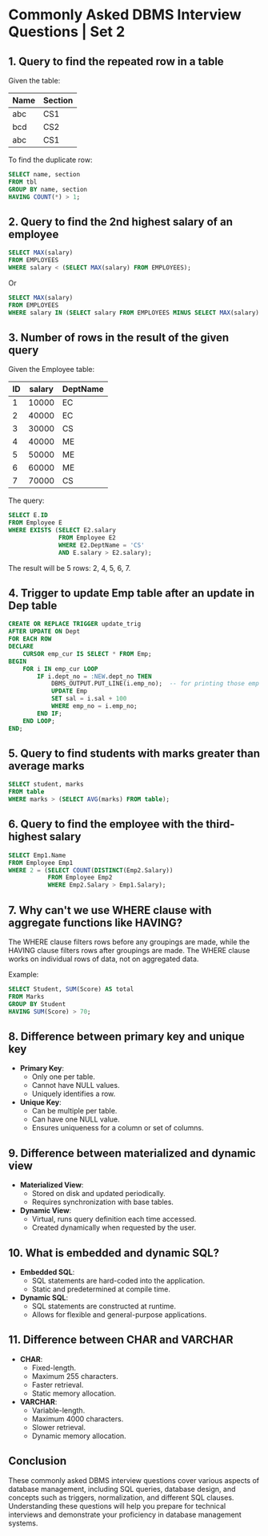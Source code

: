 # Commonly Asked DBMS Interview Questions | Set 2

## 1. Query to find the repeated row in a table
Given the table:

| Name | Section |
|------|---------|
| abc  | CS1     |
| bcd  | CS2     |
| abc  | CS1     |

To find the duplicate row:
```sql
SELECT name, section 
FROM tbl
GROUP BY name, section
HAVING COUNT(*) > 1;
```

## 2. Query to find the 2nd highest salary of an employee
```sql
SELECT MAX(salary) 
FROM EMPLOYEES 
WHERE salary < (SELECT MAX(salary) FROM EMPLOYEES);
```
Or
```sql
SELECT MAX(salary) 
FROM EMPLOYEES 
WHERE salary IN (SELECT salary FROM EMPLOYEES MINUS SELECT MAX(salary) FROM EMPLOYEES);
```

## 3. Number of rows in the result of the given query
Given the Employee table:

| ID | salary | DeptName |
|----|--------|----------|
| 1  | 10000  | EC       |
| 2  | 40000  | EC       |
| 3  | 30000  | CS       |
| 4  | 40000  | ME       |
| 5  | 50000  | ME       |
| 6  | 60000  | ME       |
| 7  | 70000  | CS       |

The query:
```sql
SELECT E.ID
FROM Employee E
WHERE EXISTS (SELECT E2.salary
              FROM Employee E2
              WHERE E2.DeptName = 'CS'
              AND E.salary > E2.salary);
```
The result will be 5 rows: 2, 4, 5, 6, 7.

## 4. Trigger to update Emp table after an update in Dep table
```sql
CREATE OR REPLACE TRIGGER update_trig
AFTER UPDATE ON Dept
FOR EACH ROW
DECLARE
    CURSOR emp_cur IS SELECT * FROM Emp;
BEGIN
    FOR i IN emp_cur LOOP
        IF i.dept_no = :NEW.dept_no THEN
            DBMS_OUTPUT.PUT_LINE(i.emp_no);  -- for printing those emp numbers which are updated
            UPDATE Emp
            SET sal = i.sal + 100
            WHERE emp_no = i.emp_no;
        END IF;
    END LOOP;
END;
```

## 5. Query to find students with marks greater than average marks
```sql
SELECT student, marks 
FROM table
WHERE marks > (SELECT AVG(marks) FROM table);
```

## 6. Query to find the employee with the third-highest salary
```sql
SELECT Emp1.Name
FROM Employee Emp1
WHERE 2 = (SELECT COUNT(DISTINCT(Emp2.Salary))
           FROM Employee Emp2
           WHERE Emp2.Salary > Emp1.Salary);
```

## 7. Why can't we use WHERE clause with aggregate functions like HAVING?
The WHERE clause filters rows before any groupings are made, while the HAVING clause filters rows after groupings are made. The WHERE clause works on individual rows of data, not on aggregated data.

Example:
```sql
SELECT Student, SUM(Score) AS total 
FROM Marks
GROUP BY Student
HAVING SUM(Score) > 70;
```

## 8. Difference between primary key and unique key
- **Primary Key**:
  - Only one per table.
  - Cannot have NULL values.
  - Uniquely identifies a row.
- **Unique Key**:
  - Can be multiple per table.
  - Can have one NULL value.
  - Ensures uniqueness for a column or set of columns.

## 9. Difference between materialized and dynamic view
- **Materialized View**:
  - Stored on disk and updated periodically.
  - Requires synchronization with base tables.
- **Dynamic View**:
  - Virtual, runs query definition each time accessed.
  - Created dynamically when requested by the user.

## 10. What is embedded and dynamic SQL?
- **Embedded SQL**:
  - SQL statements are hard-coded into the application.
  - Static and predetermined at compile time.
- **Dynamic SQL**:
  - SQL statements are constructed at runtime.
  - Allows for flexible and general-purpose applications.

## 11. Difference between CHAR and VARCHAR
- **CHAR**:
  - Fixed-length.
  - Maximum 255 characters.
  - Faster retrieval.
  - Static memory allocation.
- **VARCHAR**:
  - Variable-length.
  - Maximum 4000 characters.
  - Slower retrieval.
  - Dynamic memory allocation.

## Conclusion
These commonly asked DBMS interview questions cover various aspects of database management, including SQL queries, database design, and concepts such as triggers, normalization, and different SQL clauses. Understanding these questions will help you prepare for technical interviews and demonstrate your proficiency in database management systems.
